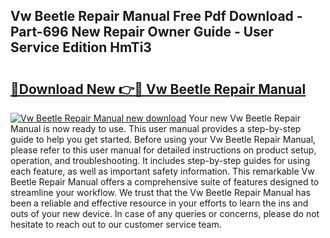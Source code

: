 ## Vw Beetle Repair Manual Free Pdf Download - Part-696 New Repair Owner Guide - User Service Edition HmTi3

# <h2><a href="http://bc5943.oget.top/?id=Vw+Beetle+Repair+Manual">🔗Download New 👉🔴 Vw Beetle Repair Manual</a></h2>

[![Vw Beetle Repair Manual new download](https://i.imgur.com/5g1atiW.png)](http://bc5943.oget.top/?id=Vw+Beetle+Repair+Manual)
Your new Vw Beetle Repair Manual is now ready to use. This user manual provides a step-by-step guide to help you get started. Before using your Vw Beetle Repair Manual, please refer to this user manual for detailed instructions on product setup, operation, and troubleshooting. It includes step-by-step guides for using each feature, as well as important safety information. This remarkable Vw Beetle Repair Manual offers a comprehensive suite of features designed to streamline your workflow. We trust that the Vw Beetle Repair Manual has been a reliable and effective resource in your efforts to learn the ins and outs of your new device. In case of any queries or concerns, please do not hesitate to reach out to our customer service team.
